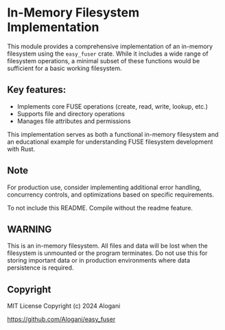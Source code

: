 # In-Memory Filesystem Implementation

This module provides a comprehensive implementation of an in-memory filesystem
using the `easy_fuser` crate. While it includes a wide range of filesystem
operations, a minimal subset of these functions would be sufficient for a
basic working filesystem.

## Key features:
- Implements core FUSE operations (create, read, write, lookup, etc.)
- Supports file and directory operations
- Manages file attributes and permissions

This implementation serves as both a functional in-memory filesystem and
an educational example for understanding FUSE filesystem development with Rust.

## Note
For production use, consider implementing additional error handling,
concurrency controls, and optimizations based on specific requirements.

To not include this README. Compile without the readme feature.

## WARNING
This is an in-memory filesystem. All files and data will be lost when
the filesystem is unmounted or the program terminates. Do not use this for
storing important data or in production environments where data persistence
is required.

## Copyright
MIT License
Copyright (c) 2024 Alogani

https://github.com/Alogani/easy_fuser
